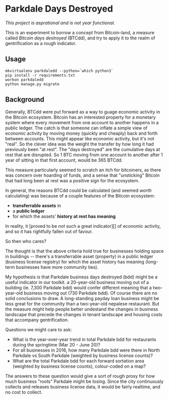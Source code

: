 # Parkdale Days Destroyed

_This project is asprational and is not year functional._

This is an experiment to borrow a concept from Bitcoin-land,
a measure called _Bitcoin days destroyed_ (BTCdd), and try to
apply it to the realm of gentrification as a rough indicator.

## Usage

```
mkvirtualenv parkdaledd --python=`which python3`
pip install -r requirements.txt
workon parkdaledd
python manage.py migrate
```

## Background

Generally, BTCdd were put forward as a way to guage economic activity in
the Bitcoin ecosystem. Bitcoin has an interested property for a monetary
system where every movement from one account to another happens in a
public ledger. The catch is that someone can inflate a simple view of
economic activity by moving money (quickly and cheaply) back and
forth between accounts. This might appear like economic activity, but
it's not "real".
So the clever idea was the weight the transfer by how
long it had previously been "at rest". The "days destroyed" are the
cumulative days at rest that are disrupted.
So 1 BTC moving from one
account to another after 1 year of sitting in that first account, would
be 365 BTCdd.

This measure particularly seemed to scratch an itch for bitcoiners, as there was
concern over hoarding of funds, and a sense that
"unsticking" Bitcoin that had long been at rest was a positive sign for the ecosystem.

In general, the reasons BTCdd could be calculated (and seemed _worth_
calculating) was because of a couple features of the Bitcoin ecosystem:

* **transferrable assets** in
* a **public ledger**
* for which the assets' **history at rest has meaning**


In reality, it [proved to be _not_ such a great indicator][] of economic
activity, and so it has rightfully fallen out of favour.

So then who cares?

The thought is that the above criteria hold true for businesses holding
space in buildings -- there's a transferrable asset (property) in a
public ledger (business license registry) for which the asset history
has meaning (long-term businesses have more community ties).

My hypothesis is that Parkdale business days destroyed (bdd) might be a
useful indicator in our toolkit. a 20-year-old business moving out of a
building (ie. 7,300 Parkdale bdd) would confer different meaning that a
two-year-old business moving out (730 Parkdale bdd). Of course there are
no solid conclusions to draw. A long-standing payday loan business might
be less great for the community than a two-year-old nepalese restaurant.
But the measure might help people better undestand the changes in
business landscape that precede the changes in tenant landscape and
housing costs that accompany gentrification.

Questions we might care to ask:

* What is the year-over-year trend in total Parkdale bdd for restaurants
  during the springtime (Mar 20 - June 20)?
* For all businesses in 2016, how many Parkdale bdd were there in North Parkdale
  vs South Parkdale (weighted by business license counts)?
* What are the total Parkdale bdd for each forward sortation area
  (weighted by business license counts), colour-coded on a map?

The answers to these question would give a sort of rough proxy for how
much business "roots" Parkdale might be losing. Since the city
continuously collects and releases business license data, it would be
fairly realtime, and no cost to collect.
